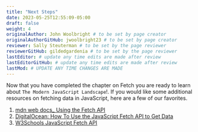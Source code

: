 ```yaml
---
title: "Next Steps"
date: 2023-05-25T12:55:09-05:00
draft: false
weight: 4
originalAuthor: John Woolbright # to be set by page creator
originalAuthorGitHub: jwoolbright23 # to be set by page creator
reviewer: Sally Steuterman # to be set by the page reviewer
reviewerGitHub: gildedgardenia # to be set by the page reviewer
lastEditor: # update any time edits are made after review
lastEditorGitHub: # update any time edits are made after review
lastMod: # UPDATE ANY TIME CHANGES ARE MADE
---
```


Now that you have completed the chapter on Fetch you are ready to learn about `The Modern JavaScript Landscape`!. If you would like some additional resources on fetching data in JavaScript, here are a few of our favorites.

1. [mdn web docs_ Using the Fetch API](https://developer.mozilla.org/en-US/docs/Web/API/Fetch_API/Using_Fetch)
1. [DigitalOcean: How To Use the JavaScript Fetch API to Get Data](https://www.digitalocean.com/community/tutorials/how-to-use-the-javascript-fetch-api-to-get-data)
1. [W3Schools JavaScript Fetch API](https://www.w3schools.com/js/js_api_fetch.asp)